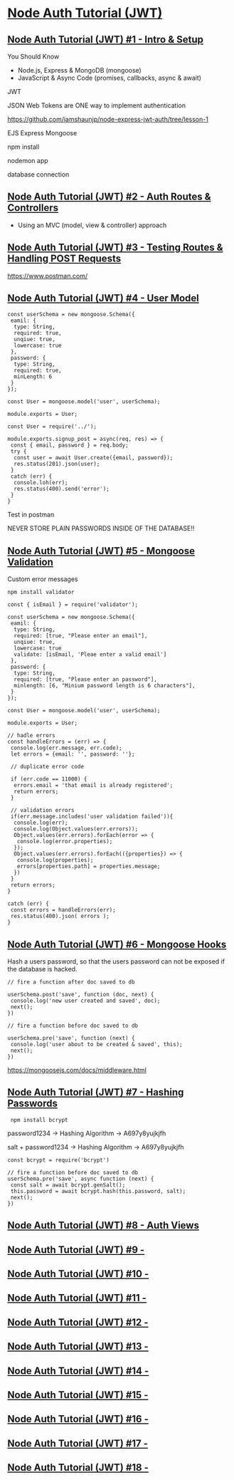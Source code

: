 # [Node Auth Tutorial (JWT)](https://www.youtube.com/playlist?list=PL4cUxeGkcC9iqqESP8335DA5cRFp8loyp)

## [Node Auth Tutorial (JWT) #1 - Intro & Setup](https://www.youtube.com/watch?v=SnoAwLP1a-0&list=PL4cUxeGkcC9iqqESP8335DA5cRFp8loyp&index=1)

You Should Know 

- Node.js, Express & MongoDB (mongoose)
- JavaScript & Async Code (promises, callbacks, async & await)

JWT

JSON Web Tokens are ONE way to implement authentication

https://github.com/iamshaunjp/node-express-jwt-auth/tree/lesson-1

EJS
Express
Mongoose

npm install

nodemon app

database connection

## [Node Auth Tutorial (JWT) #2 - Auth Routes & Controllers](https://www.youtube.com/watch?v=muhJTRQ7WMk&list=PL4cUxeGkcC9iqqESP8335DA5cRFp8loyp&index=2)

- Using an MVC (model, view & controller) approach
 
## [Node Auth Tutorial (JWT) #3 - Testing Routes & Handling POST Requests](https://www.youtube.com/watch?v=uiKwHx2K1Fo&list=PL4cUxeGkcC9iqqESP8335DA5cRFp8loyp&index=3)

https://www.postman.com/

## [Node Auth Tutorial (JWT) #4 - User Model](https://www.youtube.com/watch?v=mnJxyc0DGM8&list=PL4cUxeGkcC9iqqESP8335DA5cRFp8loyp&index=4)

```
const userSchema = new mongoose.Schema({
 eamil: {
  type: String,
  required: true,
  unqiue: true,
  lowercase: true
 },
 password: {
  type: String,
  required: true,
  minLength: 6
 }
});

const User = mongoose.model('user', userSchema);

module.exports = User;
```

```
const User = require('../');

module.exports.signup_post = async(req, res) => {
 const { email, password } = req.body;
 try {
  const user = await User.create({email, password});
  res.status(201).json(user);
 }
 catch (err) {
  console.loh(err);
  res.status(400).send('error');
 }
}
```

Test in postman

NEVER STORE PLAIN PASSWORDS INSIDE OF THE DATABASE!!

## [Node Auth Tutorial (JWT) #5 - Mongoose Validation](https://www.youtube.com/watch?v=nukNITdis9g&list=PL4cUxeGkcC9iqqESP8335DA5cRFp8loyp&index=5)

Custom error messages

`npm install validator`

```
const { isEmail } = require('validator');

const userSchema = new mongoose.Schema({
 eamil: {
  type: String,
  required: [true, "Please enter an email"],
  unqiue: true,
  lowercase: true
  validate: [isEmail, 'Pleae enter a valid email']
 },
 password: {
  type: String,
  required: [true, "Please enter an password"],
  minlength: [6, "Minium password length is 6 characters"],
 }
});

const User = mongoose.model('user', userSchema);

module.exports = User;
```

```
// hadle errors
const handleErrors = (err) => {
 console.log(err.message, err.code);
 let errors = {email: '', password: ''};
 
 // duplicate error code
 
 if (err.code == 11000) {
  errors.email = 'that email is already registered';
  return errors;
 }
 
 // validation errors
 if(err.message.includes('user validation failed')){
  console.log(err);
  console.log(Object.values(err.errors));
  Object.values(err.errors).forEach(error => {
   console.log(error.properties);
  });
  Object.values(err.errors).forEach(({properties}) => {
   console.log(properties);
   errors[properties.path] = properties.message;
  })
 }
 return errors;
}

catch (err) {
 const errors = handleErrors(err);
 res.status(400).json( errors );
}

```

## [Node Auth Tutorial (JWT) #6 - Mongoose Hooks](https://www.youtube.com/watch?v=teDkX-_Zkbw&list=PL4cUxeGkcC9iqqESP8335DA5cRFp8loyp&index=7)

Hash a users password, so that the users password can not be exposed if the database is hacked.

```
// fire a function after doc saved to db

userSchema.post('save', function (doc, next) {
 console.log('new user created and saved', doc);
 next();
})
```

```
// fire a function before doc saved to db

userSchema.pre('save', function (next) {
 console.log('user about to be created & saved', this);
 next();
})
```

https://mongoosejs.com/docs/middleware.html


## [Node Auth Tutorial (JWT) #7 - Hashing Passwords](https://www.youtube.com/watch?v=DmrjFKTLOYo&list=PL4cUxeGkcC9iqqESP8335DA5cRFp8loyp&index=8)

```
 npm install bcrypt
```

password1234 -> Hashing Algorithm -> A697y8yujkjfh

salt + password1234 -> Hashing Algorithm -> A697y8yujkjfh

```
const bcrypt = require('bcrypt')

// fire a function before doc saved to db
userSchema.pre('save', async function (next) {
 const salt = await bcrypt.genSalt();
 this.password = await bcrypt.hash(this.password, salt);
 next();
})
```

## [Node Auth Tutorial (JWT) #8 - Auth Views](https://www.youtube.com/watch?v=8RiDRdHPcxA&list=PL4cUxeGkcC9iqqESP8335DA5cRFp8loyp&index=9)

## [Node Auth Tutorial (JWT) #9 - ](https://www.youtube.com/watch?v=mevc_dl1i1I&list=PL4cUxeGkcC9iqqESP8335DA5cRFp8loyp&index=10)

## [Node Auth Tutorial (JWT) #10 - ](https://www.youtube.com/watch?v=LZq0G8WUaII&list=PL4cUxeGkcC9iqqESP8335DA5cRFp8loyp&index=11)

## [Node Auth Tutorial (JWT) #11 - ](https://www.youtube.com/watch?v=S-ZIfNuT5H8&list=PL4cUxeGkcC9iqqESP8335DA5cRFp8loyp&index=12)

## [Node Auth Tutorial (JWT) #12 - ](https://www.youtube.com/watch?v=eWGwQ1__73E&list=PL4cUxeGkcC9iqqESP8335DA5cRFp8loyp&index=13)

## [Node Auth Tutorial (JWT) #13 - ](https://www.youtube.com/watch?v=VliJT26LPFA&list=PL4cUxeGkcC9iqqESP8335DA5cRFp8loyp&index=14)

## [Node Auth Tutorial (JWT) #14 - ](https://www.youtube.com/watch?v=f-2jDPgh_Ng&list=PL4cUxeGkcC9iqqESP8335DA5cRFp8loyp&index=15)

## [Node Auth Tutorial (JWT) #15 - ](https://www.youtube.com/watch?v=9N7uqbuODqs&list=PL4cUxeGkcC9iqqESP8335DA5cRFp8loyp&index=16)

## [Node Auth Tutorial (JWT) #16 - ](https://www.youtube.com/watch?v=jQn74jB5dg0&list=PL4cUxeGkcC9iqqESP8335DA5cRFp8loyp&index=17)

## [Node Auth Tutorial (JWT) #17 - ](https://www.youtube.com/watch?v=JqF2BJBQI9Y&list=PL4cUxeGkcC9iqqESP8335DA5cRFp8loyp&index=18)

## [Node Auth Tutorial (JWT) #18 - ](https://www.youtube.com/watch?v=mqubRYtnPcs&list=PL4cUxeGkcC9iqqESP8335DA5cRFp8loyp&index=19)











